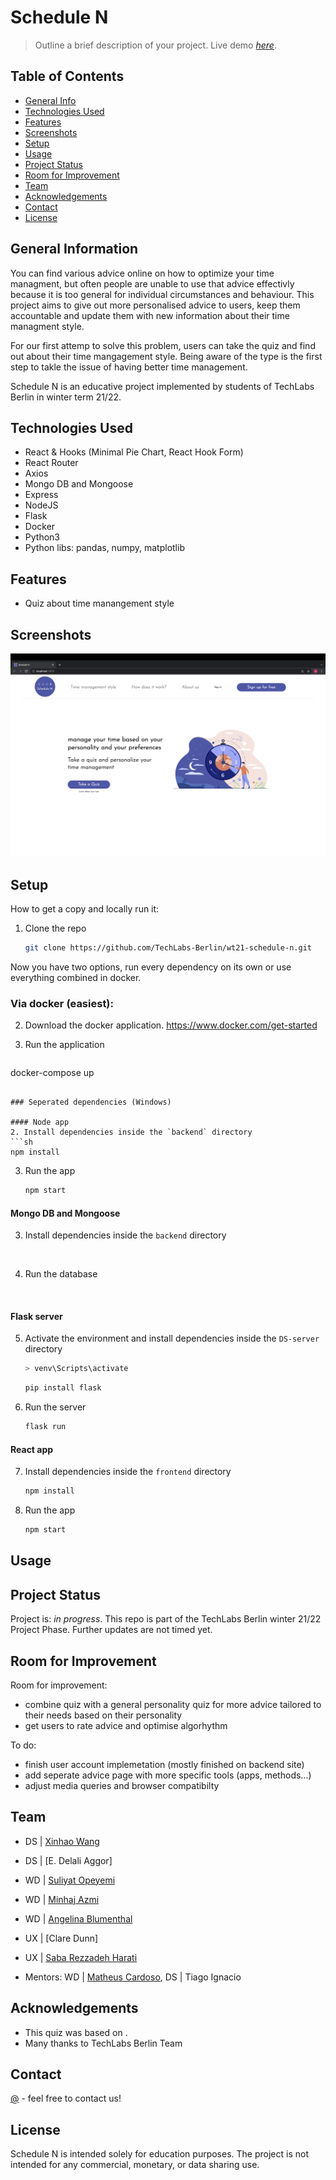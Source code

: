 # Schedule N
> Outline a brief description of your project.
> Live demo [_here_](https://). <!-- Do we have the online version on digital ocean yet?   -->

## Table of Contents
* [General Info](#general-information)
* [Technologies Used](#technologies-used)
* [Features](#features)
* [Screenshots](#screenshots)
* [Setup](#setup)
* [Usage](#usage)
* [Project Status](#project-status)
* [Room for Improvement](#room-for-improvement)
* [Team](#team)
* [Acknowledgements](#acknowledgements)
* [Contact](#contact)
* [License](#license)


## General Information

You can find various advice online on how to optimize your time managment, but often people are unable to use that advice effectivly because it is too general for individual circumstances and behaviour. This project aims to give out more personalised advice to users, keep them accountable and update them with new information about their time managment style.

For our first attemp to solve this problem, users can take the quiz and find out about their time mangagement style. Being aware of the type is the first step to takle the issue of having better time management.

Schedule N is an educative project implemented by students of TechLabs Berlin in winter term 21/22. 


## Technologies Used

- React & Hooks (Minimal Pie Chart, React Hook Form)
- React Router
- Axios
- Mongo DB and Mongoose
- Express
- NodeJS
- Flask
- Docker
- Python3
- Python libs: pandas, numpy, matplotlib

## Features

- Quiz about time manangement style


## Screenshots
![Example screenshot](./img/screenshot1.png)


## Setup

How to get a copy and locally run it:

1. Clone the repo
   ```sh
   git clone https://github.com/TechLabs-Berlin/wt21-schedule-n.git
   ```

Now you have two options, run every dependency on its own or use everything combined in docker.

### Via docker (easiest):

2. Download the docker application. https://www.docker.com/get-started

3.  Run the application
    ```sh
   docker-compose up
   ```

### Seperated dependencies (Windows)

 #### Node app  
2. Install dependencies inside the `backend` directory
   ```sh
   npm install
   ```
3. Run the app
    ```sh
   npm start
   ```
#### Mongo DB and Mongoose
3. Install dependencies inside the `backend` directory
 ```sh
   
   ```
4. Run the database
 ```sh
   
   ```
#### Flask server
5. Activate the environment and install dependencies inside the `DS-server` directory
    ```sh
    > venv\Scripts\activate
   ```
   ```sh
   pip install flask
   ```
6. Run the server
    ```sh
   flask run
   ```
 #### React app
7. Install dependencies inside the `frontend` directory
   ```sh
   npm install
   ```
8. Run the app
    ```sh
   npm start
   ```


## Usage
<!-- How does one go about using it?
Provide various use cases and code examples here.
For the Figma prototype see here. 

`write-your-code-here`
-->

## Project Status
Project is: _in progress_. This repo is part of the TechLabs Berlin winter 21/22 Project Phase. Further updates are not timed yet.


## Room for Improvement

Room for improvement:
- combine quiz with a general personality quiz for more advice tailored to their needs based on their personality
- get users to rate advice and optimise algorhythm

To do:
- finish user account implemetation (mostly finished on backend site)
- add seperate advice page with more specific tools (apps, methods...)
- adjust media queries and browser compatibilty 


## Team

- DS  | [Xinhao Wang](https://github.com/Xinhao221b)
- DS  | [E. Delali Aggor]
- WD  | [Suliyat Opeyemi](https://github.com/sullyheart)
- WD  | [Minhaj Azmi](https://github.com/minhajazmi)
- WD  | [Angelina Blumenthal](https://github.com/racketcat)
- UX  | [Clare Dunn]
- UX  | [Saba Rezzadeh Harati](https://github.com/sabarzh)

- Mentors: WD  | [Matheus Cardoso](https://github.com/cardoso), DS  | Tiago Ignacio

## Acknowledgements
- This quiz was based on [](https://).
- Many thanks to TechLabs Berlin Team

## Contact

[@](https://) - feel free to contact us!

## License

Schedule N is intended solely for education purposes. The project is not intended for any commercial, monetary, or data sharing use.


